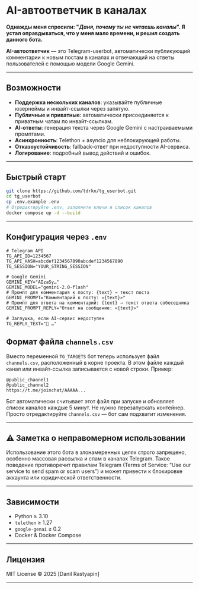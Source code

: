 # AI-автоответчик в каналах 

**Однажды меня спросили: "_Даня, почему ты не читаешь каналы_". Я устал оправдываться, что у меня мало времени, и решил создать данного бота.**

**AI-автоответчик** — это Telegram-userbot, автоматически публикующий комментарии к новым постам в каналах и отвечающий на ответы пользователей с помощью модели Google Gemini.

---

## Возможности

- **Поддержка нескольких каналов**: указывайте публичные юзернеймы и инвайт-ссылки через запятую.  
- **Публичные и приватные**: автоматически присоединяется к приватным чатам по инвайт-ссылкам.  
- **AI‑ответы**: генерация текста через Google Gemini с настраиваемыми промптами.  
- **Асинхронность**: Telethon + asyncio для неблокирующей работы.  
- **Отказоустойчивость**: fallback-ответ при недоступности AI-сервиса.  
- **Логирование**: подробный вывод действий и ошибок.

---

## Быстрый старт

```bash
git clone https://github.com/tdrkn/tg_userbot.git
cd tg_userbot
cp .env.example .env
# Отредактируйте .env, заполните ключи и список каналов
docker compose up -d --build
```

---

## Конфигурация через `.env`

```env
# Telegram API
TG_API_ID=1234567
TG_API_HASH=abcdef1234567890abcdef1234567890
TG_SESSION="YOUR_STRING_SESSION"

# Google Gemini
GEMINI_KEY="AIzaSy…"
GEMINI_MODEL="gemini-2.0-flash"
# Промпт для комментария к посту: {text} → текст поста
GEMINI_PROMPT="Комментарий к посту: «{text}»"
# Промпт для ответа на комментарий: {text} → текст ответа собеседника
GEMINI_PROMPT_REPLY="Ответ на сообщение: «{text}»"

# Заглушка, если AI-сервис недоступен
TG_REPLY_TEXT="🤖 …"
```

## Формат файла `channels.csv`

Вместо переменной `TG_TARGETS` бот теперь использует файл `channels.csv`, расположенный в корне проекта. В этом файле каждый канал или инвайт-ссылка записывается с новой строки. Пример:

```csv
@public_channel1
@public_channel2
https://t.me/joinchat/AAAAA...
```

Бот автоматически считывает этот файл при запуске и обновляет список каналов каждые 5 минут. Не нужно перезапускать контейнер. Просто отредактируйте `channels.csv` — бот сам подхватит изменения.

---

## ⚠️ Заметка о неправомерном использовании

Использование этого бота в злонамеренных целях строго запрещено, особенно массовая рассылка и спам в каналах Telegram. Такое поведение противоречит правилам Telegram (Terms of Service: “Use our service to send spam or scam users”) и может привести к блокировке аккаунта или юридической ответственности.

---

## Зависимости

- Python ≥ 3.10  
- `telethon` ≥ 1.27  
- `google-genai` ≥ 0.2  
- Docker & Docker Compose  

---

## Лицензия

MIT License © 2025 [Danil Rastyapin]  

---

